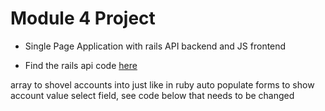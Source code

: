# Module 4 Project

* Single Page Application with rails API backend and JS frontend

* Find the rails api code [here](https://github.com/botto54/js-project-backend-rails-api)

array to shovel accounts into just like in ruby
auto populate forms to show account value select field, see code below that needs to be changed

<!-- <div class="input-field" id="account_id">
    <p><select name="account_id" id="account_id" class="account-name">
        <option value="none"selected>None</option>
        <option value="1">1</option>
        <option value="2">2</option>
        <option value="3">3</option>
        <option value="4">4</option>
</select></p> -->